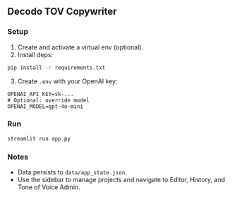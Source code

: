 ## Decodo TOV Copywriter

### Setup
1. Create and activate a virtual env (optional).
2. Install deps:
```bash
pip install -r requirements.txt
```
3. Create `.env` with your OpenAI key:
```env
OPENAI_API_KEY=sk-...
# Optional: override model
OPENAI_MODEL=gpt-4o-mini
```

### Run
```bash
streamlit run app.py
```

### Notes
- Data persists to `data/app_state.json`.
- Use the sidebar to manage projects and navigate to Editor, History, and Tone of Voice Admin.
